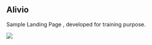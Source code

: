 ## Alivio

Sample Landing Page , developed for training purpose.


![](https://firebasestorage.googleapis.com/v0/b/github-f7e0a.appspot.com/o/Screenshot_2020-06-28%20React%20App.jpg?alt=media&token=3331c263-8fba-4bcf-95fe-850b49b30219)
